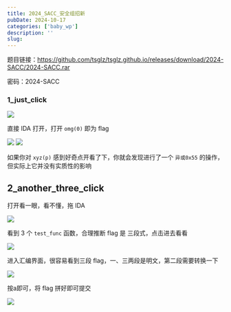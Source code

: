 ```yaml
---
title: 2024_SACC_安全组招新
pubDate: 2024-10-17
categories: ['baby_wp']
description: ''
slug: 
---
```


题目链接：https://github.com/tsglz/tsglz.github.io/releases/download/2024-SACC/2024-SACC.rar

密码：2024-SACC

### 1_just_click

<img src="/2024-SACC/1_open.png">

直接 IDA 打开，打开 `omg(0)` 即为 flag

<img src="/2024-SACC/1_main.png">

<img src="/2024-SACC/1_flag.png">

如果你对 `xyz(p)` 感到好奇点开看了下，你就会发现进行了一个 `异或0x55` 的操作，但实际上它并没有实质性的影响

## 2_another_three_click

打开看一眼，看不懂，拖 IDA

<img src="/2024-SACC/2_open.png">

看到 3 个 `test_func` 函数，合理推断 flag 是 三段式，点击进去看看

<img src="/2024-SACC/2_main.png">

进入汇编界面，很容易看到三段 flag，一、三两段是明文，第二段需要转换一下

<img src="/2024-SACC/2_thr_sec.png">

按a即可，将 flag 拼好即可提交

<img src="/2024-SACC/2_to_str.png">

